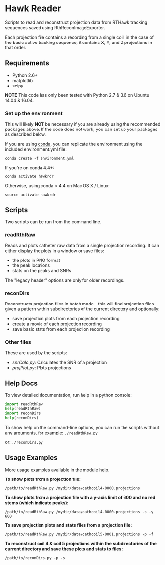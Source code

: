 # Hawk Reader
Scripts to read and reconstruct projection data from RTHawk tracking sequences saved
using RthReconImageExporter.

Each projection file contains a recording from a single coil; in the 
case of the basic active tracking sequence, it contains X, Y, and Z projections
in that order.

## Requirements
- Python 2.6+
- matplotlib
- scipy

**NOTE** This code has only been tested with Python 2.7 & 3.6 on Ubuntu 14.04 & 16.04.

### Set up the environment
This will likely **NOT** be necessary if you are already using the recommended packages above. If the code does not work, you can set up your packages as described below.

If you are using [conda](https://conda.io/docs/), you can replicate the environment using the included environment.yml file:
```
conda create -f environment.yml
```
If you're on conda 4.4+:
```
conda activate hawkrdr
```
Otherwise, using conda < 4.4 on Mac OS X / Linux:
```
source activate hawkrdr
```
## Scripts
Two scripts can be run from the command line.
### readRthRaw
Reads and plots catheter raw data from a single projection recording. It can either display the plots in a window or save files:
- the plots in PNG format
- the peak locations
- stats on the peaks and SNRs

The "legacy header" options are only for older recordings.
 
### reconDirs
Reconstructs projection files in batch mode - this will find projection files given a pattern within subdirectories of the current directory and optionally:
- save projection plots from each projection recording
- create a movie of each projection recording
- save basic stats from each projection recording

### Other files
These are used by the scripts:
- *snrCalc.py*: Calculates the SNR of a projection
- *projPlot.py*: Plots projections

## Help Docs
To view detailed documentation, run help in a python console:
```python
import readRthRaw
help(readRthRaw)
import reconDirs
help(reconDirs)
```
To show help on the command-line options, you can run the scripts without any arguments, for example: ```./readRthRaw.py```

or: ```./reconDirs.py```

## Usage Examples
More usage examples available in the module help.

**To show plots from a projection file:**
```
/path/to/readRthRaw.py /mydir/data/cathcoil4-0000.projections
```
**To show plots from a projection file with a y-axis limit of 600 and no red stems (which indicate peaks):**
```
/path/to/readRthRaw.py /mydir/data/cathcoil4-0000.projections -s -y 600
```
**To save projection plots and stats files from a projection file:**
```
/path/to/readRthRaw.py /mydir/data/cathcoil5-0001.projections -p -f
```

**To reconstruct coil 4 & coil 5 projections within the subdirectories of the current directory and save these plots and stats to files:**
```
/path/to/reconDirs.py -p -s
```


